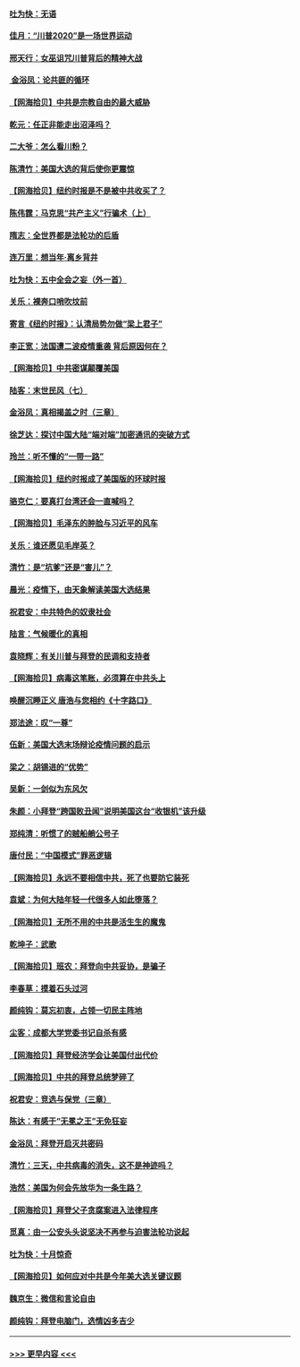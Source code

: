 #### [吐为快：无语](../pages/nsc993/n12518588.md?t=11021801) 
#### [佳月：“川普2020”是一场世界运动](../pages/nsc993/n12518581.md?t=11021801) 
#### [邢天行：女巫诅咒川普背后的精神大战](../pages/nsc993/n12517257.md?t=11021801) 
#### [ 金浴凤：论共匪的循环](../pages/nsc993/n12517133.md?t=11021801) 
#### [【网海拾贝】中共是宗教自由的最大威胁](../pages/nsc993/n12516879.md?t=11021801) 
#### [乾元：任正非能走出沼泽吗？](../pages/nsc993/n12515831.md?t=11021801) 
#### [二大爷：怎么看川粉？](../pages/nsc993/n12515820.md?t=11021801) 
#### [陈清竹：美国大选的背后使你更震惊](../pages/nsc993/n12515589.md?t=11021801) 
#### [【网海拾贝】纽约时报是不是被中共收买了？](../pages/nsc993/n12515122.md?t=11021801) 
#### [陈伟霆：马克思“共产主义”行骗术（上）](../pages/nsc993/n12510217.md?t=11021801) 
#### [隋志：全世界都是法轮功的后盾](../pages/nsc993/n12510636.md?t=11021801) 
#### [连万里：想当年‧离乡背井](../pages/nsc993/n12510623.md?t=11021801) 
#### [吐为快：五中全会之妄（外一首）](../pages/nsc993/n12510470.md?t=11021801) 
#### [关乐：裸奔口哨吹坟前](../pages/nsc993/n12510403.md?t=11021801) 
#### [寄言《纽约时报》：认清局势勿做“梁上君子”](../pages/nsc993/n12510042.md?t=11021801) 
#### [李正宽：法国遭二波疫情重袭 背后原因何在？](../pages/nsc993/n12509971.md?t=11021801) 
#### [【网海拾贝】中共密谋颠覆美国](../pages/nsc993/n12509816.md?t=11021801) 
#### [陆客：末世民风（七）](../pages/nsc993/n12507822.md?t=11021801) 
#### [金浴凤：真相揭盖之时（三章）](../pages/nsc993/n12507804.md?t=11021801) 
#### [徐芝达：探讨中国大陆“端对端”加密通讯的突破方式](../pages/nsc993/n12507682.md?t=11021801) 
#### [玲兰：听不懂的“一带一路”](../pages/nsc993/n12507669.md?t=11021801) 
#### [【网海拾贝】纽约时报成了美国版的环球时报](../pages/nsc993/n12507053.md?t=11021801) 
#### [骆克仁：要真打台湾还会一直喊吗？](../pages/nsc993/n12506843.md?t=11021801) 
#### [【网海拾贝】毛泽东的肿脸与习近平的风车](../pages/nsc993/n12504537.md?t=11021801) 
#### [关乐：谁还愿见毛岸英？](../pages/nsc993/n12503866.md?t=11021801) 
#### [清竹：是“坑爹”还是“害儿”？](../pages/nsc993/n12503034.md?t=11021801) 
#### [晨光：疫情下，由天象解读美国大选结果](../pages/nsc993/n12502536.md?t=11021801) 
#### [祝君安：中共特色的奴隶社会](../pages/nsc993/n12501529.md?t=11021801) 
#### [陆言：气候暖化的真相](../pages/nsc993/n12501183.md?t=11021801) 
#### [袁晓辉：有关川普与拜登的民调和支持者](../pages/nsc993/n12500433.md?t=11021801) 
#### [【网海拾贝】病毒这笔账，必须算在中共头上](../pages/nsc993/n12500320.md?t=11021801) 
#### [唤醒沉睡正义 唐浩与您相约《十字路口》](../pages/nsc993/n12497980.md?t=11021801) 
#### [郑法途：叹“一尊”](../pages/nsc993/n12498837.md?t=11021801) 
#### [伍新：美国大选末场辩论疫情问题的启示](../pages/nsc993/n12498829.md?t=11021801) 
#### [梁之：胡锡进的“优势”](../pages/nsc993/n12498780.md?t=11021801) 
#### [吴新：一剑似为东风欠](../pages/nsc993/n12498772.md?t=11021801) 
#### [朱颜：小拜登“跨国败丑闻”说明美国这台“收银机”该升级](../pages/nsc993/n12498731.md?t=11021801) 
#### [郑纯清：听惯了的贼船艄公号子](../pages/nsc993/n12498721.md?t=11021801) 
#### [唐付民：“中国模式”罪恶逻辑](../pages/nsc993/n12498310.md?t=11021801) 
#### [【网海拾贝】永远不要相信中共，死了也要防它装死](../pages/nsc993/n12498162.md?t=11021801) 
#### [袁斌：为何大陆年轻一代很多人如此堕落？](../pages/nsc993/n12495696.md?t=11021801) 
#### [【网海拾贝】无所不用的中共是活生生的魔鬼](../pages/nsc993/n12495621.md?t=11021801) 
#### [乾坤子：武歌](../pages/nsc993/n12493391.md?t=11021801) 
#### [【网海拾贝】班农：拜登向中共妥协，是骗子](../pages/nsc993/n12492877.md?t=11021801) 
#### [李春草：摸着石头过河](../pages/nsc993/n12491121.md?t=11021801) 
#### [颜纯钩：莫忘初衷，占领一切民主阵地](../pages/nsc993/n12490965.md?t=11021801) 
#### [尘客：成都大学党委书记自杀有感](../pages/nsc993/n12490950.md?t=11021801) 
#### [【网海拾贝】拜登经济学会让美国付出代价](../pages/nsc993/n12489662.md?t=11021801) 
#### [【网海拾贝】中共的拜登总统梦碎了](../pages/nsc993/n12487896.md?t=11021801) 
#### [祝君安：竞选与保党（三章）](../pages/nsc993/n12487258.md?t=11021801) 
#### [陈达：有感于“无冕之王”无免狂妄](../pages/nsc993/n12485133.md?t=11021801) 
#### [金浴凤：拜登开启灭共密码](../pages/nsc993/n12485125.md?t=11021801) 
#### [清竹：三天，中共病毒的消失，这不是神迹吗？](../pages/nsc993/n12485027.md?t=11021801) 
#### [浩然：美国为何会先放华为一条生路？](../pages/nsc993/n12484997.md?t=11021801) 
#### [【网海拾贝】拜登父子贪腐案进入法律程序](../pages/nsc993/n12484957.md?t=11021801) 
#### [觅真：由一公安头头说坚决不再参与迫害法轮功说起](../pages/nsc993/n12484212.md?t=11021801) 
#### [吐为快：十月惊奇](../pages/nsc993/n12484172.md?t=11021801) 
#### [【网海拾贝】如何应对中共是今年美大选关键议题](../pages/nsc993/n12483755.md?t=11021801) 
#### [魏京生：微信和言论自由](../pages/nsc993/n12483372.md?t=11021801) 
#### [颜纯钩：拜登电脑门，选情凶多吉少](../pages/nsc993/n12482666.md?t=11021801) 

----
#### [ >>> 更早内容 <<< ](../indexes/nsc993-earlier.md)
